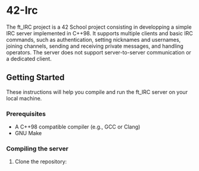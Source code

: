 # 42-Irc

The ft_IRC project is a 42 School project consisting in developping a simple IRC server implemented in C++98. It supports multiple clients and basic IRC commands, such as authentication, setting nicknames and usernames, joining channels, sending and receiving private messages, and handling operators. The server does not support server-to-server communication or a dedicated client.

## Getting Started

These instructions will help you compile and run the ft_IRC server on your local machine.

### Prerequisites

- A C++98 compatible compiler (e.g., GCC or Clang)
- GNU Make

### Compiling the server

1. Clone the repository:
